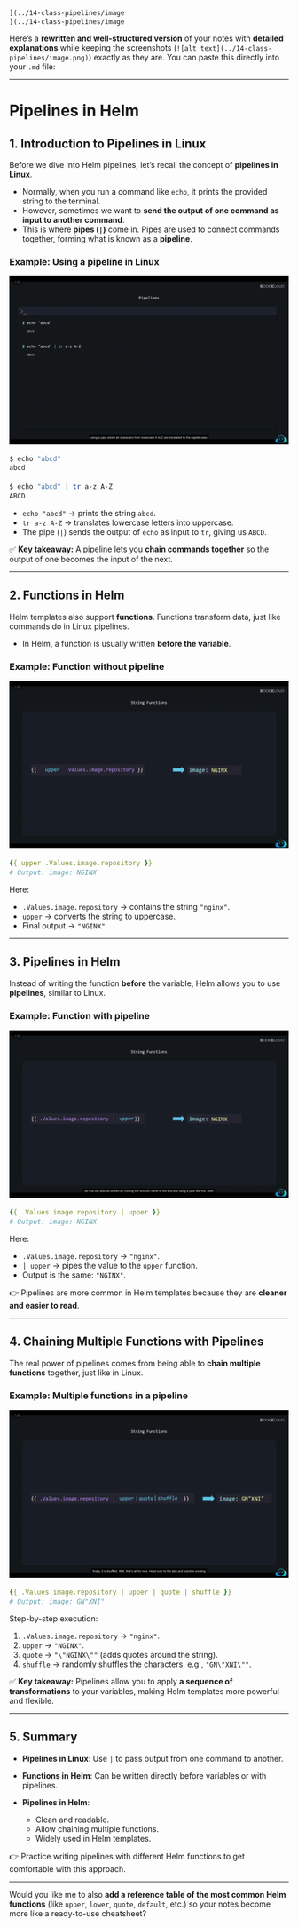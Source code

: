 ```
](../14-class-pipelines/image
](../14-class-pipelines/image
```
Here’s a **rewritten and well-structured version** of your notes with **detailed explanations** while keeping the screenshots (`![alt text](../14-class-pipelines/image.png)`) exactly as they are. You can paste this directly into your `.md` file:

---

# Pipelines in Helm

## 1. Introduction to Pipelines in Linux

Before we dive into Helm pipelines, let’s recall the concept of **pipelines in Linux**.

* Normally, when you run a command like `echo`, it prints the provided string to the terminal.
* However, sometimes we want to **send the output of one command as input to another command**.
* This is where **pipes (`|`)** come in. Pipes are used to connect commands together, forming what is known as a **pipeline**.

### Example: Using a pipeline in Linux

![alt text](../14-class-pipelines/image.png)

```bash
$ echo "abcd"
abcd

$ echo "abcd" | tr a-z A-Z
ABCD
```

* `echo "abcd"` → prints the string `abcd`.
* `tr a-z A-Z` → translates lowercase letters into uppercase.
* The pipe (`|`) sends the output of `echo` as input to `tr`, giving us `ABCD`.

✅ **Key takeaway:** A pipeline lets you **chain commands together** so the output of one becomes the input of the next.

---

## 2. Functions in Helm

Helm templates also support **functions**. Functions transform data, just like commands do in Linux pipelines.

* In Helm, a function is usually written **before the variable**.

### Example: Function without pipeline

![alt text](../14-class-pipelines/image-1.png)

```yaml
{{ upper .Values.image.repository }}
# Output: image: NGINX
```

Here:

* `.Values.image.repository` → contains the string `"nginx"`.
* `upper` → converts the string to uppercase.
* Final output → `"NGINX"`.

---

## 3. Pipelines in Helm

Instead of writing the function **before** the variable, Helm allows you to use **pipelines**, similar to Linux.

### Example: Function with pipeline

![alt text](../14-class-pipelines/image-2.png)

```yaml
{{ .Values.image.repository | upper }}
# Output: image: NGINX
```

Here:

* `.Values.image.repository` → `"nginx"`.
* `| upper` → pipes the value to the `upper` function.
* Output is the same: `"NGINX"`.

👉 Pipelines are more common in Helm templates because they are **cleaner and easier to read**.

---

## 4. Chaining Multiple Functions with Pipelines

The real power of pipelines comes from being able to **chain multiple functions** together, just like in Linux.

### Example: Multiple functions in a pipeline

![alt text](../14-class-pipelines/image-3.png)

```yaml
{{ .Values.image.repository | upper | quote | shuffle }}
# Output: image: GN"XNI"
```

Step-by-step execution:

1. `.Values.image.repository` → `"nginx"`.
2. `upper` → `"NGINX"`.
3. `quote` → `"\"NGINX\""` (adds quotes around the string).
4. `shuffle` → randomly shuffles the characters, e.g., `"GN\"XNI\""`.

✅ **Key takeaway:** Pipelines allow you to apply **a sequence of transformations** to your variables, making Helm templates more powerful and flexible.

---

## 5. Summary

* **Pipelines in Linux**: Use `|` to pass output from one command to another.
* **Functions in Helm**: Can be written directly before variables or with pipelines.
* **Pipelines in Helm**:

  * Clean and readable.
  * Allow chaining multiple functions.
  * Widely used in Helm templates.

👉 Practice writing pipelines with different Helm functions to get comfortable with this approach.

---

Would you like me to also **add a reference table of the most common Helm functions** (like `upper`, `lower`, `quote`, `default`, etc.) so your notes become more like a ready-to-use cheatsheet?
